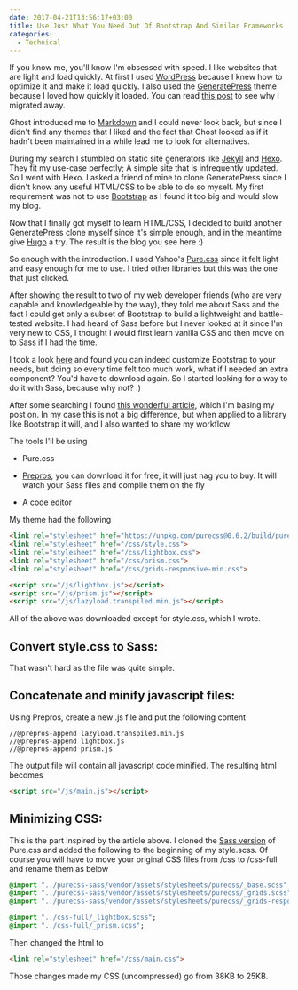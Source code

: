 ```yaml
---
date: 2017-04-21T13:56:17+03:00
title: Use Just What You Need Out Of Bootstrap And Similar Frameworks
categories:
  - Technical
---
```


If you know me, you'll know I'm obsessed with speed. I like websites that are light and load quickly. At first I used [WordPress](https://wordpress.org/) because I knew how to optimize it and make it load quickly. I also used the [GeneratePress](https://generatepress.com/) theme because I loved how quickly it loaded. You can read [this post](/2016/06/welcome-to-my-new-blog/) to see why I migrated away.

Ghost introduced me to [Markdown](https://en.wikipedia.org/wiki/Markdown) and I could never look back, but since I didn't find any themes that I liked and the fact that Ghost looked as if it hadn't been maintained in a while lead me to look for alternatives.<!--more-->

During my search I stumbled on static site generators like [Jekyll](http://jekyllrb.com/) and [Hexo](https://hexo.io/). They fit my use-case perfectly; A simple site that is infrequently updated. So I went with Hexo. I asked a friend of mine to clone GeneratePress since I didn't know any useful HTML/CSS to be able to do so myself. My first requirement was not to use [Bootstrap](http://getbootstrap.com/) as I found it too big and would slow my blog.

Now that I finally got myself to learn HTML/CSS, I decided to build another GeneratePress clone myself since it's simple enough, and in the meantime give [Hugo](https://gohugo.io/) a try. The result is the blog you see here :)

So enough with the introduction. I used Yahoo's [Pure.css](https://purecss.io/) since it felt light and easy enough for me to use. I tried other libraries but this was the one that just clicked.

After showing the result to two of my web developer friends (who are very capable and knowledgeable by the way), they told me about Sass and the fact I could get only a subset of Bootstrap to build a lightweight and battle-tested website. I had heard of Sass before but I never looked at it since I'm very new to CSS, I thought I would first learn vanilla CSS and then move on to Sass if I had the time.

I took a look [here](http://getbootstrap.com/customize/) and found you can indeed customize Bootstrap to your needs, but doing so every time felt too much work, what if I needed an extra component? You'd have to download again. So I started looking for a way to do it with Sass, because why not? :)

After some searching I found [this wonderful article](https://jonathanmh.com/bootstrap-4-grid-only-and-sass-with-gulp/), which I'm basing my post on. In my case this is not a big difference, but when applied to a library like Bootstrap it will, and I also wanted to share my workflow

The tools I'll be using

-   Pure.css

-   [Prepros](https://prepros.io/), you can download it for free, it will just nag you to buy. It will watch your Sass files and compile them on the fly

-   A code editor

My theme had the following

```html
<link rel="stylesheet" href="https://unpkg.com/purecss@0.6.2/build/pure-min.css">
<link rel="stylesheet" href="/css/style.css">
<link rel="stylesheet" href="/css/lightbox.css">
<link rel="stylesheet" href="/css/prism.css">
<link rel="stylesheet" href="/css/grids-responsive-min.css">
```

```html
<script src="/js/lightbox.js"></script>
<script src="/js/prism.js"></script>
<script src="/js/lazyload.transpiled.min.js"></script>
```

All of the above was downloaded except for style.css, which I wrote.

Convert style.css to Sass:
--------------------------

That wasn't hard as the file was quite simple.

Concatenate and minify javascript files:
----------------------------------------

Using Prepros, create a new .js file and put the following content

```none
//@prepros-append lazyload.transpiled.min.js
//@prepros-append lightbox.js
//@prepros-append prism.js
```

The output file will contain all javascript code minified. The resulting html becomes

```html
<script src="/js/main.js"></script>
```

Minimizing CSS:
---------------

This is the part inspired by the article above. I cloned the [Sass version](https://github.com/rubysamurai/purecss-sass.git) of Pure.css and added the following to the beginning of my style.scss. Of course you will have to move your original CSS files from /css to /css-full and rename them as below

```sass
@import "../purecss-sass/vendor/assets/stylesheets/purecss/_base.scss";
@import "../purecss-sass/vendor/assets/stylesheets/purecss/_grids.scss";
@import "../purecss-sass/vendor/assets/stylesheets/purecss/_grids-responsive.scss";

@import "../css-full/_lightbox.scss";
@import "../css-full/_prism.scss";
```

Then changed the html to

```html
<link rel="stylesheet" href="/css/main.css">
```

Those changes made my CSS (uncompressed) go from 38KB to 25KB.
